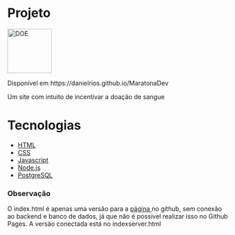 # Projeto

<img src="public/logo.png" alt="DOE" width="100px" margin="60px 0">  
<p>Disponível em https://danielrios.github.io/MaratonaDev</p>  
<p>Um site com intuito de incentivar a doação de sangue</p>  

# Tecnologias  
- [HTML](https://developer.mozilla.org/en-US/docs/Web/HTML)  
- [CSS](https://developer.mozilla.org/en-US/docs/Web/CSS/Reference)  
- [Javascript](https://developer.mozilla.org/en-US/docs/Web/JavaScript/Reference)  
- [Node.js](https://nodejs.org/en/)  
- [PostgreSQL](https://www.postgresql.org)  

### Observação
<p>O index.html é apenas uma versão para a <a href="https://dederios.github.io/MaratonaDev/" target="blank"> página </a> no github, sem conexão ao backend e banco de dados, já que não é possível realizar isso no Github Pages. A versão conectada está no indexserver.html</p>
